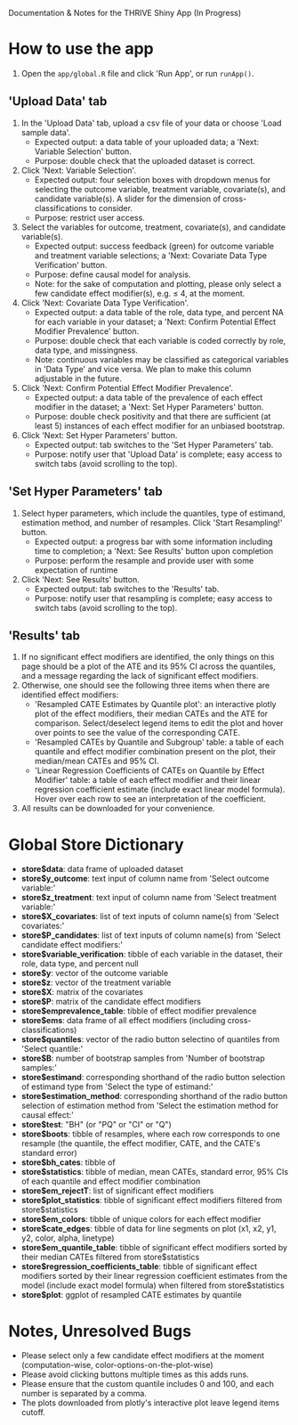 Documentation & Notes for the THRIVE Shiny App (In Progress)

# How to use the app
1. Open the `app/global.R` file and click 'Run App', or run `runApp()`.

## 'Upload Data' tab
1. In the 'Upload Data' tab, upload a csv file of your data or choose 'Load sample data'.
    * Expected output: a data table of your uploaded data; a 'Next: Variable Selection' button.
    * Purpose: double check that the uploaded dataset is correct.
2. Click 'Next: Variable Selection'.
    * Expected output: four selection boxes with dropdown menus for selecting the outcome variable, treatment variable, covariate(s), and candidate variable(s). A slider for the dimension of cross-classifications to consider. 
    * Purpose: restrict user access. 
3. Select the variables for outcome, treatment, covariate(s), and candidate variable(s). 
    * Expected output: success feedback (green) for outcome variable and treatment variable selections; a 'Next: Covariate Data Type Verification' button.
    * Purpose: define causal model for analysis.
    * Note: for the sake of computation and plotting, please only select a few candidate effect modifier(s), e.g. $\leq$ 4, at the moment.
4. Click 'Next: Covariate Data Type Verification'.
    * Expected output: a data table of the role, data type, and percent NA for each variable in your dataset; a 'Next: Confirm Potential Effect Modifier Prevalence' button.
    * Purpose: double check that each variable is coded correctly by role, data type, and missingness. 
    * Note: continuous variables may be classified as categorical variables in 'Data Type' and vice versa. We plan to make this column adjustable in the future.
5. Click 'Next: Confirm Potential Effect Modifier Prevalence'.
    * Expected output: a data table of the prevalence of each effect modifier in the dataset; a 'Next: Set Hyper Parameters' button.
    * Purpose: double check positivity and that there are sufficient (at least 5) instances of each effect modifier for an unbiased bootstrap. 
6. Click 'Next: Set Hyper Parameters' button.
    * Expected output: tab switches to the 'Set Hyper Parameters' tab.
    * Purpose: notify user that 'Upload Data' is complete; easy access to switch tabs (avoid scrolling to the top). 
  
## 'Set Hyper Parameters' tab
1. Select hyper parameters, which include the quantiles, type of estimand, estimation method, and number of resamples. Click 'Start Resampling!' button.
    * Expected output: a progress bar with some information including time to completion; a 'Next: See Results' button upon completion
    * Purpose: perform the resample and provide user with some expectation of runtime
2. Click 'Next: See Results' button.
    * Expected output: tab switches to the 'Results' tab.
    * Purpose: notify user that resampling is complete; easy access to switch tabs (avoid scrolling to the top).
  
## 'Results' tab
1. If no significant effect modifiers are identified, the only things on this page should be a plot of the ATE and its 95% CI across the quantiles, and a message regarding the lack of significant effect modifiers. 
2. Otherwise, one should see the following three items when there are identified effect modifiers:
    * 'Resampled CATE Estimates by Quantile plot': an interactive plotly plot of the effect modifiers, their median CATEs and the ATE for comparison. Select/deselect legend items to edit the plot and hover over points to see the value of the corresponding CATE.
    * 'Resampled CATEs by Quantile and Subgroup' table: a table of each quantile and effect modifier combination present on the plot, their median/mean CATEs and 95% CI.
    * 'Linear Regression Coefficients of CATEs on Quantile by Effect Modifier' table: a table of each effect modifier and their linear regression coefficient estimate (include exact linear model formula). Hover over each row to see an interpretation of the coefficient. 
3. All results can be downloaded for your convenience. 


# Global Store Dictionary
- **store$data**: data frame of uploaded dataset
- **store$y_outcome**: text input of column name from 'Select outcome variable:'
- **store$z_treatment**: text input of column name from 'Select treatment variable:'
- **store$X_covariates**: list of text inputs of column name(s) from 'Select covariates:'
- **store$P_candidates**: list of text inputs of column name(s) from 'Select candidate effect modifiers:'
- **store$variable_verification**: tibble of each variable in the dataset, their role, data type, and percent null 
- **store$y**: vector of the outcome variable
- **store$z**: vector of the treatment variable
- **store$X**: matrix of the covariates
- **store$P**: matrix of the candidate effect modifiers
- **store$emprevalence_table**: tibble of effect modifier prevalence
- **store$ems**: data frame of all effect modifiers (including cross-classifications)
- **store$quantiles**: vector of the radio button selectino of quantiles from 'Select quantile:'
- **store$B**: number of bootstrap samples from 'Number of bootstrap samples:'
- **store$estimand**: corresponding shorthand of the radio button selection of estimand type from 'Select the type of estimand:'
- **store$estimation_method**: corresponding shorthand of the radio button selection of estimation method from 'Select the estimation method for causal effect:'
- **store$test**: "BH" (or "PQ" or "CI" or "Q")
- **store$boots**: tibble of resamples, where each row corresponds to one resample (the quantile, the effect modifier, CATE, and the CATE's standard error)
- **store$bh_cates**: tibble of 
- **store$statistics**: tibble of median, mean CATEs, standard error, 95% CIs of each quantile and effect modifier combination
- **store$em_rejectT**: list of significant effect modifiers 
- **store$plot_statistics**: tibble of significant effect modifiers filtered from store\$statistics 
- **store$em_colors**: tibble of unique colors for each effect modifier
- **store$cate_edges**: tibble of data for line segments on plot (x1, x2, y1, y2, color, alpha, linetype)
- **store$em_quantile_table**: tibble of significant effect modifiers sorted by their median CATEs filtered from store\$statistics
- **store$regression_coefficients_table**: tibble of significant effect modifiers sorted by their linear regression coefficient estimates from the model (include exact model formula) when filtered from store\$statistics
- **store$plot**: ggplot of resampled CATE estimates by quantile


# Notes, Unresolved Bugs
- Please select only a few candidate effect modifiers at the moment (computation-wise, color-options-on-the-plot-wise)
- Please avoid clicking buttons multiple times as this adds runs. 
- Please ensure that the custom quantile includes 0 and 100, and each number is separated by a comma. 
- The plots downloaded from plotly's interactive plot leave legend items cutoff.
